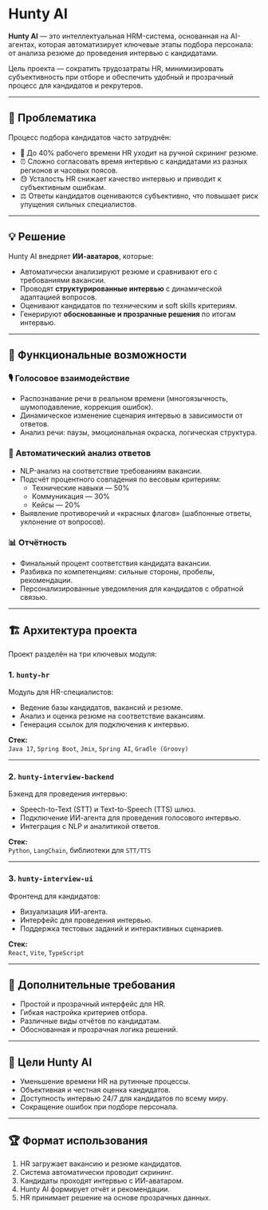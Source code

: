 # Hunty AI

**Hunty AI** — это интеллектуальная HRM-система, основанная на AI-агентах, которая автоматизирует ключевые этапы подбора персонала: от анализа резюме до проведения интервью с кандидатами.  

Цель проекта — сократить трудозатраты HR, минимизировать субъективность при отборе и обеспечить удобный и прозрачный процесс для кандидатов и рекрутеров.

---

## 🚀 Проблематика

Процесс подбора кандидатов часто затруднён:
- 📄 До 40% рабочего времени HR уходит на ручной скрининг резюме.
- ⏰ Сложно согласовать время интервью с кандидатами из разных регионов и часовых поясов.
- 😓 Усталость HR снижает качество интервью и приводит к субъективным ошибкам.
- ⚖️ Ответы кандидатов оцениваются субъективно, что повышает риск упущения сильных специалистов.

---

## 💡 Решение

Hunty AI внедряет **ИИ-аватаров**, которые:
- Автоматически анализируют резюме и сравнивают его с требованиями вакансии.
- Проводят **структурированные интервью** с динамической адаптацией вопросов.
- Оценивают кандидатов по техническим и soft skills критериям.
- Генерируют **обоснованные и прозрачные решения** по итогам интервью.

---

## 🔑 Функциональные возможности

### 🎙 Голосовое взаимодействие
- Распознавание речи в реальном времени (многоязычность, шумоподавление, коррекция ошибок).
- Динамическое изменение сценария интервью в зависимости от ответов.
- Анализ речи: паузы, эмоциональная окраска, логическая структура.

### 🤖 Автоматический анализ ответов
- NLP-анализ на соответствие требованиям вакансии.
- Подсчёт процентного совпадения по весовым критериям:
  - Технические навыки — 50%  
  - Коммуникация — 30%  
  - Кейсы — 20%
- Выявление противоречий и «красных флагов» (шаблонные ответы, уклонение от вопросов).

### 📊 Отчётность
- Финальный процент соответствия кандидата вакансии.
- Разбивка по компетенциям: сильные стороны, пробелы, рекомендации.
- Персонализированные уведомления для кандидатов с обратной связью.

---

## 🏗 Архитектура проекта

Проект разделён на три ключевых модуля:

### 1. `hunty-hr`
Модуль для HR-специалистов:
- Ведение базы кандидатов, вакансий и резюме.
- Анализ и оценка резюме на соответствие вакансиям.
- Генерация ссылок для подключения к интервью.  

**Стек:**  
`Java 17`, `Spring Boot`, `Jmix`, `Spring AI`, `Gradle (Groovy)`

---

### 2. `hunty-interview-backend`
Бэкенд для проведения интервью:
- Speech-to-Text (STT) и Text-to-Speech (TTS) шлюз.
- Подключение ИИ-агента для проведения голосового интервью.
- Интеграция с NLP и аналитикой ответов.  

**Стек:**  
`Python`, `LangChain`, библиотеки для `STT/TTS`

---

### 3. `hunty-interview-ui`
Фронтенд для кандидатов:
- Визуализация ИИ-агента.
- Интерфейс для проведения интервью.
- Поддержка тестовых заданий и интерактивных сценариев.  

**Стек:**  
`React`, `Vite`, `TypeScript`

---

## 📌 Дополнительные требования
- Простой и прозрачный интерфейс для HR.
- Гибкая настройка критериев отбора.
- Различные виды отчётов по кандидатам.
- Обоснованная и прозрачная логика решений.

---

## 🎯 Цели Hunty AI
- Уменьшение времени HR на рутинные процессы.
- Объективная и честная оценка кандидатов.
- Доступность интервью 24/7 для кандидатов по всему миру.
- Сокращение ошибок при подборе персонала.

---

## 🏆 Формат использования
1. HR загружает вакансию и резюме кандидатов.
2. Система автоматически проводит скрининг.
3. Кандидаты проходят интервью с ИИ-аватаром.
4. Hunty AI формирует отчёт и рекомендации.
5. HR принимает решение на основе прозрачных данных.
